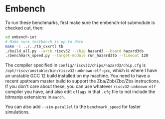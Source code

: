 Embench
=======

To run these benchmarks, first make sure the embench-iot submodule is checked out, then:

```bash
cd embench-iot
# Make sure testbench is up to date
make -C ../../tb_cxxrtl tb
./build_all.py --arch riscv32 --chip hazard3 --board hazard3tb
./benchmark_speed.py --target-module run_hazard3tb --timeout 120
```

The compiler specified in `config/riscv32/chips/hazard3/chip.cfg` is `/opt/riscv/unstable/bin/riscv32-unknown-elf-gcc`, which is where I have an unstable GCC 12 build installed on my machine. You need to have a recent upstream master build to support the Zba/Zbb/Zbc/Zbs instructions. If you don't care about these, you can use whatever `riscv32-unknown-elf` compiler you have, and also edit `cflags` in that `.cfg` file to not include the bitmanip extensions in `march`.

You can also add `--sim-parallel` to the `benchmark_speed` for faster simulations.

